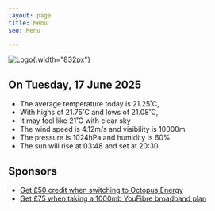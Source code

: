 ```yaml
---
layout: page
title: Menu
seo: Menu

---
```


![Logo](/images/logo.jpg){:width="832px"}

<!-- weather_marker starts -->
## On Tuesday, 17 June 2025

- The average temperature today is 21.25˚C,
- With highs of 21.75˚C and lows of 21.08˚C,
- It may feel like 21˚C with clear sky
- The wind speed is 4.12m/s and visibility is 10000m
- The pressure is 1024hPa and humidity is 60%
- The sun will rise at 03:48 and set at 20:30

<!-- weather_marker ends -->

## Sponsors

- [Get £50 credit when switching to Octopus Energy](https://bit.ly/3oD1nnS)
- [Get £75 when taking a 1000mb YouFibre broadband plan](https://aklam.io/91zWhU?)
